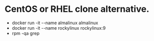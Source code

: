 # CentOS or RHEL clone alternative.
 - docker run -it --name almalinux almalinux
 - docker run -it --name rockylinux rockylinux:9
 - rpm -qa grep 
